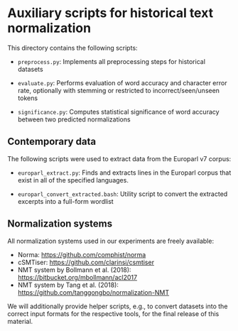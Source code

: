 # Auxiliary scripts for historical text normalization

This directory contains the following scripts:

- `preprocess.py`:
  Implements all preprocessing steps for historical datasets

- `evaluate.py`:
  Performs evaluation of word accuracy and character error rate,
  optionally with stemming or restricted to incorrect/seen/unseen tokens

- `significance.py`:
  Computes statistical significance of word accuracy between two
  predicted normalizations


## Contemporary data

The following scripts were used to extract data from the Europarl v7 corpus:

- `europarl_extract.py`:
  Finds and extracts lines in the Europarl corpus that exist in all of the
  specified languages.

- `europarl_convert_extracted.bash`:
  Utility script to convert the extracted excerpts into a full-form wordlist


## Normalization systems

All normalization systems used in our experiments are freely available:

- Norma: https://github.com/comphist/norma
- cSMTiser: https://github.com/clarinsi/csmtiser
- NMT system by Bollmann et al. (2018): https://bitbucket.org/mbollmann/acl2017
- NMT system by Tang et al. (2018): https://github.com/tanggongbo/normalization-NMT

We will additionally provide helper scripts, e.g., to convert datasets into the
correct input formats for the respective tools, for the final release of this
material.

